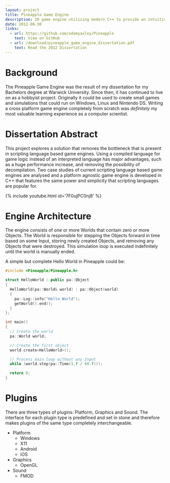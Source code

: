 ```yaml
---
layout: project
title: Pineapple Game Engine
description: 2D game engine utilizing modern C++ to provide an intuitive API and a decoupled plugin system
date: 2012-06-30
links:
  - url: https://github.com/adamyaxley/Pineapple
    text: View on GitHub
  - url: /download/pineapple_game_engine_dissertation.pdf
    text: Read the 2012 Dissertation
---
```

# Background

The Pineapple Game Engine was the result of my dissertation for my Bachelors degree at Warwick University. Since then, it has continued to live on as a hobbyist project. Originally it could be used to create small games and simulations that could run on Windows, Linux and Nintendo DS. Writing a cross platform game engine completely from scratch was _definitely_ my most valuable learning experience as a computer scientist.

# Dissertation Abstract

This project explores a solution that removes the bottleneck that is present in scripting language based game engines. Using a compiled language for game logic instead of an interpreted language has major advantages, such as a huge performance increase, and removing the possibility of decompilation. Two case studies of current scripting language based game engines are analysed and a platform agnostic game engine is developed in C++ that features the same power and simplicity that scripting languages are popular for.

{% include youtube.html id='7F0ujPC0nj8' %}

# Engine Architecture
The engine consists of one or more Worlds that contain zero or more Objects. The World is responsible for stepping the Objects forward in time based on some Input, storing newly created Objects, and removing any Objects that were destroyed. This simulation loop is executed indefinitely until the world is manually ended.

A simple but complete Hello World in Pineapple could be:

```c++
#include <Pineapple/Pineapple.h>

struct HelloWorld : public pa::Object
{
  HelloWorld(pa::World& world) : pa::Object(world)
  {
    pa::Log::info("Hello World");
    getWorld().end();
  }
};

int main()
{
  // Create the world
  pa::World world;

  // Create the first object
  world.create<HelloWorld>();

  // Process main loop without any Input
  while (world.step(pa::Time(1.f / 60.f)));

  return 0;
}
```

# Plugins
There are three types of plugins: Platform, Graphics and Sound. The interface for each plugin type is predefined and set in stone and therefore makes plugins of the same type completely interchangeable.

* Platform
  * Windows
  * X11
  * Android
  * iOS
* Graphics
  * OpenGL
* Sound
  * FMOD